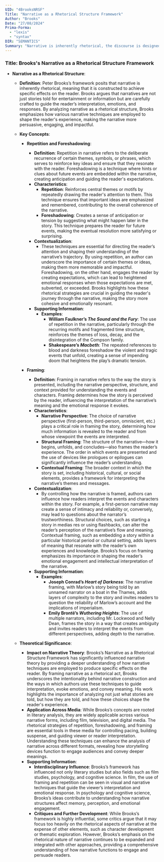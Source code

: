 ```yaml
---
UID: "4BrooksNRSF"
Title: "Narrative as a Rhetorical Structure Framework"
Author: "Brooks"
Date: "27/08/2024"
Prima-Forma:
  - "lexis"
  - "syntax"
DIR: "SEMANTICS"
Summary: "Narrative is inherently rhetorical, the discourse is designed to produce specific effects on the reader: repetition, foreshadowing, framing. "
---
```


### Title: **Brooks's Narrative as a Rhetorical Structure Framework**

- **Narrative as a Rhetorical Structure**:
  - **Definition**: Peter Brooks’s framework posits that narrative is inherently rhetorical, meaning that it is constructed to achieve specific effects on the reader. Brooks argues that narratives are not just stories told for entertainment or information but are carefully crafted to guide the reader’s interpretation, emotions, and responses. By analyzing narrative as a rhetorical structure, Brooks emphasizes how various narrative techniques are employed to shape the reader's experience, making the narrative more persuasive, engaging, and impactful.

  - **Key Concepts**:

    - **Repetition and Foreshadowing**:
      - **Definition**: Repetition in narrative refers to the deliberate recurrence of certain themes, symbols, or phrases, which serves to reinforce key ideas and ensure that they resonate with the reader. Foreshadowing is a technique where hints or clues about future events are embedded within the narrative, creating anticipation and guiding the reader's expectations.
      - **Characteristics**:
        - **Repetition**: Reinforces central themes or motifs by repeatedly drawing the reader's attention to them. This technique ensures that important ideas are emphasized and remembered, contributing to the overall coherence of the narrative.
        - **Foreshadowing**: Creates a sense of anticipation or tension by suggesting what might happen later in the story. This technique prepares the reader for future events, making the eventual resolution more satisfying or surprising.
      - **Contextualization**:
        - These techniques are essential for directing the reader’s attention and shaping their understanding of the narrative’s trajectory. By using repetition, an author can underscore the importance of certain themes or ideas, making them more memorable and impactful. Foreshadowing, on the other hand, engages the reader by creating expectations, which can lead to heightened emotional responses when those expectations are met, subverted, or exceeded. Brooks highlights how these rhetorical strategies are crucial in guiding the reader's journey through the narrative, making the story more cohesive and emotionally resonant.
      - **Supporting Information**:
        - **Examples**:
          - **William Faulkner’s *The Sound and the Fury***: The use of repetition in the narrative, particularly through the recurring motifs and fragmented time structure, reinforces the themes of loss, decay, and the disintegration of the Compson family.
          - **Shakespeare’s *Macbeth***: The repeated references to blood and darkness foreshadow the violent and tragic events that unfold, creating a sense of impending doom that heightens the play’s dramatic tension.

    - **Framing**:
      - **Definition**: Framing in narrative refers to the way the story is presented, including the narrative perspective, structure, and context provided for understanding the events and characters. Framing determines how the story is perceived by the reader, influencing the interpretation of the narrative’s meaning and the emotional response it evokes.
      - **Characteristics**:
        - **Narrative Perspective**: The choice of narrative perspective (first-person, third-person, omniscient, etc.) plays a critical role in framing the story, determining how much information is revealed to the reader and from whose viewpoint the events are interpreted.
        - **Structural Framing**: The structure of the narrative—how it begins, unfolds, and concludes—also frames the reader’s experience. The order in which events are presented and the use of devices like prologues or epilogues can significantly influence the reader’s understanding.
        - **Contextual Framing**: The broader context in which the story is set, including historical, cultural, or social elements, provides a framework for interpreting the narrative’s themes and messages.
      - **Contextualization**:
        - By controlling how the narrative is framed, authors can influence how readers interpret the events and characters within the story. For example, a first-person narrative may create a sense of intimacy and reliability or, conversely, may lead to questions about the narrator’s trustworthiness. Structural choices, such as starting a story in medias res or using flashbacks, can alter the reader’s perception of the narrative’s flow and meaning. Contextual framing, such as embedding a story within a particular historical period or cultural setting, adds layers of meaning that resonate with the reader’s own experiences and knowledge. Brooks’s focus on framing emphasizes its importance in shaping the reader’s emotional engagement and intellectual interpretation of the narrative.
      - **Supporting Information**:
        - **Examples**:
          - **Joseph Conrad’s *Heart of Darkness***: The narrative framing, with Marlow’s story being told by an unnamed narrator on a boat in the Thames, adds layers of complexity to the story and invites readers to question the reliability of Marlow’s account and the implications of imperialism.
          - **Emily Brontë’s *Wuthering Heights***: The use of multiple narrators, including Mr. Lockwood and Nelly Dean, frames the story in a way that creates ambiguity and invites readers to interpret the events from different perspectives, adding depth to the narrative.

  - **Theoretical Significance**:
    - **Impact on Narrative Theory**: Brooks’s Narrative as a Rhetorical Structure Framework has significantly influenced narrative theory by providing a deeper understanding of how narrative techniques are employed to produce specific effects on the reader. By framing narrative as a rhetorical act, Brooks underscores the intentionality behind narrative construction and the ways in which authors use these techniques to guide interpretation, evoke emotions, and convey meaning. His work highlights the importance of analyzing not just what stories are told, but how they are told, and how these choices shape the reader's experience.
    - **Application Across Media**: While Brooks’s concepts are rooted in literary analysis, they are widely applicable across various narrative forms, including film, television, and digital media. The rhetorical strategies of repetition, foreshadowing, and framing are essential tools in these media for controlling pacing, building suspense, and guiding viewer or reader interpretation. Understanding these techniques can enhance the analysis of narrative across different formats, revealing how storytelling devices function to engage audiences and convey deeper meanings.
    - **Supporting Information**:
      - **Interdisciplinary Influence**: Brooks’s framework has influenced not only literary studies but also fields such as film studies, psychology, and cognitive science. In film, the use of framing and repetition can be seen in visual and narrative techniques that guide the viewer’s interpretation and emotional response. In psychology and cognitive science, Brooks’s ideas contribute to understanding how narrative structures affect memory, perception, and emotional engagement.
      - **Critiques and Further Development**: While Brooks’s framework is highly influential, some critics argue that it may focus too heavily on the rhetorical aspects of narrative at the expense of other elements, such as character development or thematic exploration. However, Brooks’s emphasis on the rhetorical nature of narrative continues to be expanded and integrated with other approaches, providing a comprehensive understanding of how narrative functions to engage and persuade readers.
